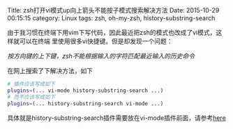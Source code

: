 Title: zsh打开vi模式up向上箭头不能按子模式搜索解决方法
Date: 2015-10-29 00:15:15
category: Linux
tags: zsh, oh-my-zsh, history-substring-search

由于我习惯在终端下用vim下写代码，因此最近把zsh的模式也改成了vi模式，这样就可以在终端
里使用很多vi快捷键。但是却发现一个问题：<br>

 *按方向键的上下键，zsh不能根据输入的字符匹配最近输入的历史命令*

 在网上搜索了下解决方法，如下
```bash
# 插件应该写成如下
plugins=(... vi-mode history-substring-search ...)
# 而不应该写成如下
plugins=(... history-substring-search vi-mode ...)
```
具体就是history-substring-search插件需要放在vi-mode插件前面，请参考[here](https://github.com/robbyrussell/oh-my-zsh/issues/2735)
